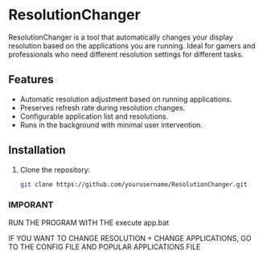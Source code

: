 # ResolutionChanger

ResolutionChanger is a tool that automatically changes your display resolution based on the applications you are running. Ideal for gamers and professionals who need different resolution settings for different tasks.

## Features
- Automatic resolution adjustment based on running applications.
- Preserves refresh rate during resolution changes.
- Configurable application list and resolutions.
- Runs in the background with minimal user intervention.

## Installation
1. Clone the repository:
   ```bash
   git clone https://github.com/yourusername/ResolutionChanger.git

### IMPORANT 
RUN THE PROGRAM WITH THE execute app.bat


IF YOU WANT TO CHANGE RESOLUTION + CHANGE APPLICATIONS, GO TO THE CONFIG FILE AND POPULAR APPLICATIONS FILE
